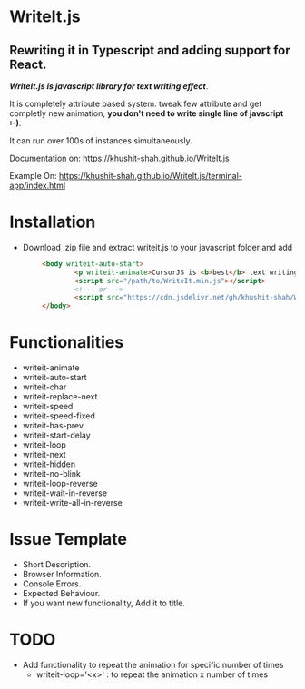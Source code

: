 # WriteIt.js

## Rewriting it in Typescript and adding support for React.

**_WriteIt.js is javascript library for text writing effect_**.

It is completely attribute based system. tweak few attribute and get completly new animation, **you don't need to write single line of javscript :-)**.

It can run over 100s of instances simultaneously.

Documentation on: https://khushit-shah.github.io/WriteIt.js

Example On: https://khushit-shah.github.io/WriteIt.js/terminal-app/index.html
# Installation
- Download .zip file and extract writeit.js to your javascript folder and add

```html
        <body writeit-auto-start>
                <p writeit-animate>CursorJS is <b>best</b> text writing effect <i>javascript library</i></p>
                <script src="/path/to/WriteIt.min.js"></script>
                <!--- or -->
                <script src="https://cdn.jsdelivr.net/gh/khushit-shah/WriteIt.js@latest/WriteIt.min.js"></script>
        </body>
```
# Functionalities

- writeit-animate
- writeit-auto-start
- writeit-char
- writeit-replace-next
- writeit-speed
- writeit-speed-fixed
- writeit-has-prev
- writeit-start-delay
- writeit-loop
- writeit-next
- writeit-hidden
- writeit-no-blink
- writeit-loop-reverse
- writeit-wait-in-reverse
- writeit-write-all-in-reverse

# Issue Template
- Short Description.
- Browser Information.
- Console Errors.
- Expected Behaviour.
- If you want new functionality, Add it to title.

# TODO
 - Add functionality to repeat the animation for specific number of times
   - writeit-loop='&lt;x&gt;' : to repeat the animation x number of times 
